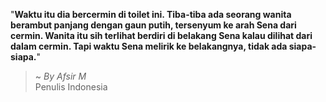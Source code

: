 "**Waktu itu dia bercermin di toilet ini. Tiba-tiba ada seorang wanita berambut panjang dengan gaun putih, tersenyum ke arah Sena dari cermin. Wanita itu sih terlihat berdiri di belakang Sena kalau dilihat dari dalam cermin. Tapi waktu Sena melirik ke belakangnya, tidak ada siapa-siapa.**"

> ~ _By Afsir M_  
Penulis Indonesia
